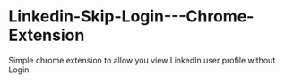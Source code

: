 # Linkedin-Skip-Login---Chrome-Extension
Simple chrome extension to allow you view LinkedIn user profile without Login

